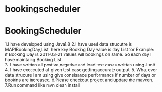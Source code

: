 # bookingscheduler



# BookingScheduler

1.I have developed  using Java1.8
2.I have used data strucutre is MAP(BookingDay,List<BookingObjcts>)
  here key Booking Day value is day List for Example: if Booking Day is 2011-03-21  Values will bookings on same.
  So each day I have maintaing Booking List.  
3. I have written all postive,negative and load test cases written using Junit.
4. I have excecuted all given test case getting accurate output.
5. What ever data strucure i am using give consisance performance if number of days or bookins are increased.
6.Please checkout project and update the maveen.
7.Run command like mvn clean install
